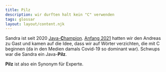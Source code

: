 ```yaml
---
title: Pilz
description: wir durften halt kein "C" verwenden
tags: glossar
layout: layout/content.njk
---
```


Sandra ist seit 2020 [Java-**C**hampion](https://github.com/aalmiray/java-champions "Liste der Java Champions"). [Anfang 2021](/2021/01/18/rfr004-der-neue-pilz-guide-2020/ "Rfr004 - Der neue Pilz Guide 2020") hatten wir den Andreas zu Gast und kamen auf die Idee, dass wir auf Wörter verzichten, die mit C beginnen (da in den Medien damals Covid-19 so dominant war). Schwups war die Sandra ein Java-**Pilz**.

**Pilz** ist also ein Synonym für Experte.
